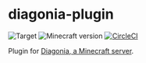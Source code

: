 # diagonia-plugin
![Target](https://img.shields.io/badge/plugin-Minecraft-blueviolet)
![Minecraft version](https://img.shields.io/badge/version-1.18.1-blue)
[![CircleCI](https://circleci.com/gh/Voltariuss/diagonia-plugin/tree/main.svg?style=svg)](https://circleci.com/gh/Voltariuss/diagonia-plugin/tree/main)

Plugin for [Diagonia, a Minecraft server](https://www.diagonia.fr).
